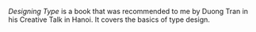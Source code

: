 _Designing Type_ is a book that was recommended to me by Duong Tran in his Creative Talk in Hanoi. It covers the basics of type design.